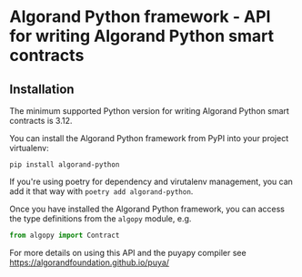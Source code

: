 # Algorand Python framework - API for writing Algorand Python smart contracts

## Installation

The minimum supported Python version for writing Algorand Python smart contracts is 3.12.

You can install the Algorand Python framework from PyPI into your project virtualenv:
```shell
pip install algorand-python
```
If you're using poetry for dependency and virutalenv management, you can add it that way with
`poetry add algorand-python`.

Once you have installed the Algorand Python framework, you can access the type definitions from the `algopy` module, e.g.
```python
from algopy import Contract
```

For more details on using this API and the puyapy compiler see https://algorandfoundation.github.io/puya/
